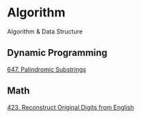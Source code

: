 # Algorithm
Algorithm & Data Structure

## Dynamic Programming
[647. Palindromic Substrings](https://github.com/catling33/Algorithm/blob/master/DynamicProgramming/PalindromicSubstrings.java)

## Math
[423. Reconstruct Original Digits from English](https://github.com/catling33/Algorithm/blob/master/Math/OriginalDigits.java)
